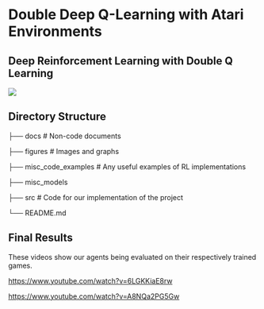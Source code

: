 # Double Deep Q-Learning with Atari Environments

## Deep Reinforcement Learning with Double Q Learning

![](demon_attack.gif)

## Directory Structure

├── docs                        # Non-code documents

├── figures                     # Images and graphs

├── misc_code_examples          # Any useful examples of RL implementations

├── misc_models

├── src                         # Code for our implementation of the project

└── README.md

## Final Results
These videos show our agents being evaluated on their respectively trained games.

<https://www.youtube.com/watch?v=6LGKKiaE8rw>

<https://www.youtube.com/watch?v=A8NQa2PG5Gw>
